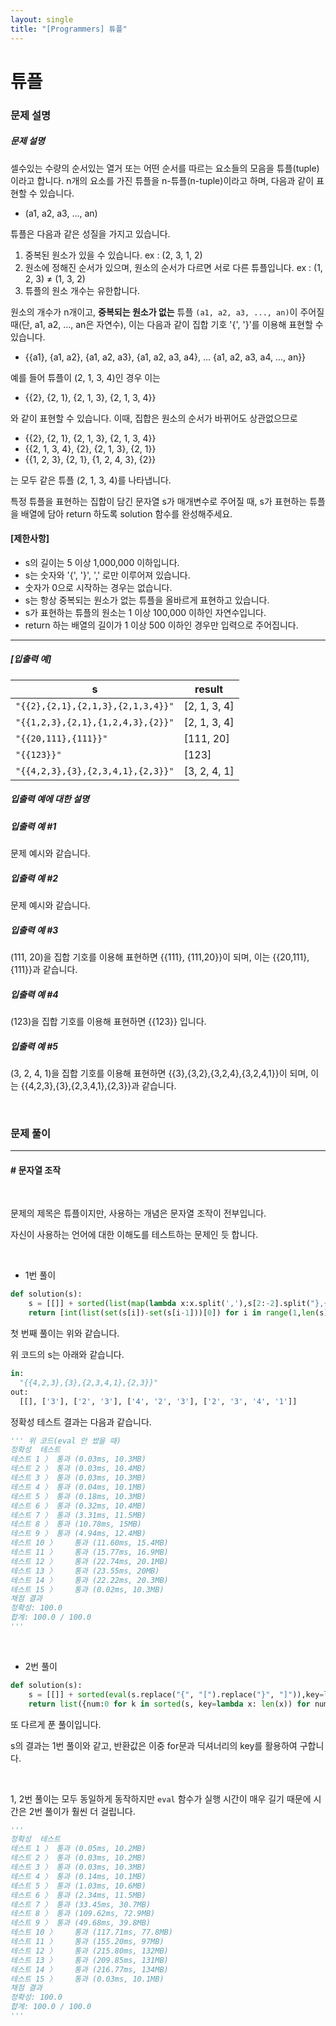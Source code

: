 ```yaml
---
layout: single
title: "[Programmers] 튜플"
---
```




# 튜플

### 문제 설명

##### 문제 설명

셀수있는 수량의 순서있는 열거 또는 어떤 순서를 따르는 요소들의 모음을 튜플(tuple)이라고 합니다. n개의 요소를 가진 튜플을 n-튜플(n-tuple)이라고 하며, 다음과 같이 표현할 수 있습니다.

* (a1, a2, a3, ..., an)

튜플은 다음과 같은 성질을 가지고 있습니다.

1. 중복된 원소가 있을 수 있습니다. ex : (2, 3, 1, 2)
2. 원소에 정해진 순서가 있으며, 원소의 순서가 다르면 서로 다른 튜플입니다. ex : (1, 2, 3) ≠ (1, 3, 2)
3. 튜플의 원소 개수는 유한합니다.

원소의 개수가 n개이고, **중복되는 원소가 없는** 튜플 `(a1, a2, a3, ..., an)`이 주어질 때(단, a1, a2, ..., an은 자연수), 이는 다음과 같이 집합 기호 '{', '}'를 이용해 표현할 수 있습니다.

* {{a1}, {a1, a2}, {a1, a2, a3}, {a1, a2, a3, a4}, ... {a1, a2, a3, a4, ..., an}}

예를 들어 튜플이 (2, 1, 3, 4)인 경우 이는

* {{2}, {2, 1}, {2, 1, 3}, {2, 1, 3, 4}}

와 같이 표현할 수 있습니다. 이때, 집합은 원소의 순서가 바뀌어도 상관없으므로

* {{2}, {2, 1}, {2, 1, 3}, {2, 1, 3, 4}}
* {{2, 1, 3, 4}, {2}, {2, 1, 3}, {2, 1}}
* {{1, 2, 3}, {2, 1}, {1, 2, 4, 3}, {2}}

는 모두 같은 튜플 (2, 1, 3, 4)를 나타냅니다.

특정 튜플을 표현하는 집합이 담긴 문자열 s가 매개변수로 주어질 때, s가 표현하는 튜플을 배열에 담아 return 하도록 solution 함수를 완성해주세요.

#### **[제한사항]**

* s의 길이는 5 이상 1,000,000 이하입니다.
* s는 숫자와 '{', '}', ',' 로만 이루어져 있습니다.
* 숫자가 0으로 시작하는 경우는 없습니다.
* s는 항상 중복되는 원소가 없는 튜플을 올바르게 표현하고 있습니다.
* s가 표현하는 튜플의 원소는 1 이상 100,000 이하인 자연수입니다.
* return 하는 배열의 길이가 1 이상 500 이하인 경우만 입력으로 주어집니다.

------

##### **[입출력 예]**

| s                                 | result       |
| --------------------------------- | ------------ |
| `"{{2},{2,1},{2,1,3},{2,1,3,4}}"` | [2, 1, 3, 4] |
| `"{{1,2,3},{2,1},{1,2,4,3},{2}}"` | [2, 1, 3, 4] |
| `"{{20,111},{111}}"`              | [111, 20]    |
| `"{{123}}"`                       | [123]        |
| `"{{4,2,3},{3},{2,3,4,1},{2,3}}"` | [3, 2, 4, 1] |

##### **입출력 예에 대한 설명**

##### **입출력 예 #1**

문제 예시와 같습니다.

##### **입출력 예 #2**

문제 예시와 같습니다.

##### **입출력 예 #3**

(111, 20)을 집합 기호를 이용해 표현하면 {{111}, {111,20}}이 되며, 이는 {{20,111},{111}}과 같습니다.

##### **입출력 예 #4**

(123)을 집합 기호를 이용해 표현하면 {{123}} 입니다.

##### **입출력 예 #5**

(3, 2, 4, 1)을 집합 기호를 이용해 표현하면 {{3},{3,2},{3,2,4},{3,2,4,1}}이 되며, 이는 {{4,2,3},{3},{2,3,4,1},{2,3}}과 같습니다.

<br>

### 문제 풀이

---

#### \# 문자열 조작

<br>

문제의 제목은 튜플이지만, 사용하는 개념은 문자열 조작이 전부입니다. 

자신이 사용하는 언어에 대한 이해도를 테스트하는 문제인 듯 합니다. 

<br>



* 1번 풀이

```python
def solution(s):
    s = [[]] + sorted(list(map(lambda x:x.split(','),s[2:-2].split("},{"))),key=len)
    return [int(list(set(s[i])-set(s[i-1]))[0]) for i in range(1,len(s))]
```

첫 번째 풀이는 위와 같습니다. 

위 코드의 s는 아래와 같습니다. 

```python
in:
  "{{4,2,3},{3},{2,3,4,1},{2,3}}"
out:
  [[], ['3'], ['2', '3'], ['4', '2', '3'], ['2', '3', '4', '1']]
```

정확성 테스트 결과는 다음과 같습니다. 

```python
''' 위 코드(eval 안 썼을 때)
정확성  테스트
테스트 1 〉	통과 (0.03ms, 10.3MB)
테스트 2 〉	통과 (0.03ms, 10.4MB)
테스트 3 〉	통과 (0.03ms, 10.3MB)
테스트 4 〉	통과 (0.04ms, 10.1MB)
테스트 5 〉	통과 (0.18ms, 10.3MB)
테스트 6 〉	통과 (0.32ms, 10.4MB)
테스트 7 〉	통과 (3.31ms, 11.5MB)
테스트 8 〉	통과 (10.78ms, 15MB)
테스트 9 〉	통과 (4.94ms, 12.4MB)
테스트 10 〉	통과 (11.60ms, 15.4MB)
테스트 11 〉	통과 (15.77ms, 16.9MB)
테스트 12 〉	통과 (22.74ms, 20.1MB)
테스트 13 〉	통과 (23.55ms, 20MB)
테스트 14 〉	통과 (22.22ms, 20.3MB)
테스트 15 〉	통과 (0.02ms, 10.3MB)
채점 결과
정확성: 100.0
합계: 100.0 / 100.0
'''
```



<br>

* 2번 풀이

```python
def solution(s):
    s = [[]] + sorted(eval(s.replace("{", "[").replace("}", "]")),key=len)
    return list({num:0 for k in sorted(s, key=lambda x: len(x)) for num in k}.keys())
```

또 다르게 푼 풀이입니다. 

s의 결과는 1번 풀이와 같고, 반환값은 이중 for문과 딕셔너리의 key를 활용하여 구합니다. 

<br>

1, 2번 풀이는 모두 동일하게 동작하지만 `eval` 함수가 실행 시간이 매우 길기 때문에 시간은 2번 풀이가 훨씬 더 걸립니다. 

```python
'''
정확성  테스트
테스트 1 〉	통과 (0.05ms, 10.2MB)
테스트 2 〉	통과 (0.03ms, 10.2MB)
테스트 3 〉	통과 (0.03ms, 10.3MB)
테스트 4 〉	통과 (0.14ms, 10.1MB)
테스트 5 〉	통과 (1.03ms, 10.6MB)
테스트 6 〉	통과 (2.34ms, 11.5MB)
테스트 7 〉	통과 (33.45ms, 30.7MB)
테스트 8 〉	통과 (109.62ms, 72.9MB)
테스트 9 〉	통과 (49.68ms, 39.8MB)
테스트 10 〉	통과 (117.71ms, 77.8MB)
테스트 11 〉	통과 (155.20ms, 97MB)
테스트 12 〉	통과 (215.80ms, 132MB)
테스트 13 〉	통과 (209.85ms, 131MB)
테스트 14 〉	통과 (216.77ms, 134MB)
테스트 15 〉	통과 (0.03ms, 10.1MB)
채점 결과
정확성: 100.0
합계: 100.0 / 100.0
'''
```



<br>